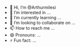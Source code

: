 - 👋 Hi, I’m @Arthurmilesi
- 👀 I’m interested in ...
- 🌱 I’m currently learning ...
- 💞️ I’m looking to collaborate on ...
- 📫 How to reach me ...
- 😄 Pronouns: ...
- ⚡ Fun fact: ...

<!---
Arthurmilesi/Arthurmilesi is a ✨ special ✨ repository because its `README.md` (this file) appears on your GitHub profile.
You can click the Preview link to take a look at your changes.
--->

